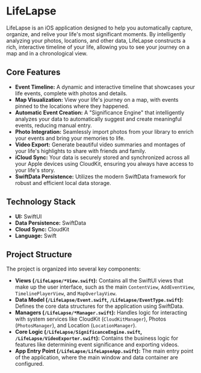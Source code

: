 # LifeLapse

LifeLapse is an iOS application designed to help you automatically capture, organize, and relive your life's most significant moments. By intelligently analyzing your photos, locations, and other data, LifeLapse constructs a rich, interactive timeline of your life, allowing you to see your journey on a map and in a chronological view.

## Core Features

*   **Event Timeline:** A dynamic and interactive timeline that showcases your life events, complete with photos and details.
*   **Map Visualization:** View your life's journey on a map, with events pinned to the locations where they happened.
*   **Automatic Event Creation:** A "Significance Engine" that intelligently analyzes your data to automatically suggest and create meaningful events, reducing manual entry.
*   **Photo Integration:** Seamlessly import photos from your library to enrich your events and bring your memories to life.
*   **Video Export:** Generate beautiful video summaries and montages of your life's highlights to share with friends and family.
*   **iCloud Sync:** Your data is securely stored and synchronized across all your Apple devices using CloudKit, ensuring you always have access to your life's story.
*   **SwiftData Persistence:** Utilizes the modern SwiftData framework for robust and efficient local data storage.

## Technology Stack

*   **UI:** SwiftUI
*   **Data Persistence:** SwiftData
*   **Cloud Sync:** CloudKit
*   **Language:** Swift

## Project Structure

The project is organized into several key components:

*   **Views (`/LifeLapse/*View.swift`):** Contains all the SwiftUI views that make up the user interface, such as the main `ContentView`, `AddEventView`, `TimelinePlayerView`, and `MapOverlayView`.
*   **Data Model (`/LifeLapse/Event.swift`, `/LifeLapse/EventType.swift`):** Defines the core data structures for the application using SwiftData.
*   **Managers (`/LifeLapse/*Manager.swift`):** Handles logic for interacting with system services like CloudKit (`CloudKitManager`), Photos (`PhotosManager`), and Location (`LocationManager`).
*   **Core Logic (`/LifeLapse/SignificanceEngine.swift`, `/LifeLapse/VideoExporter.swift`):** Contains the business logic for features like determining event significance and exporting videos.
*   **App Entry Point (`/LifeLapse/LifeLapseApp.swift`):** The main entry point of the application, where the main window and data container are configured.
